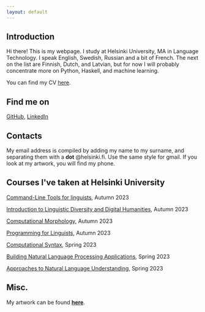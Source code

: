 ```yaml
---
layout: default
---
```


## Introduction

Hi there! This is my webpage. I study at Helsinki University, MA in Language Technology. I speak English, Swedish, Russian and a bit of French. The next on the list are Finnish, Dutch, and Latvian, but for now I will probably concentrate more on Python, Haskell, and machine learning.

You can find my CV [here](assets/documents/Nikolay_Vorontsov____CV.pdf).

## Find me on

[GitHub](https://github.com/nicksnlp), [LinkedIn](https://www.linkedin.com/in/nikolay-vorontsov/)

## Contacts

My email address is compiled by adding my name to my surname, and separating them with a **dot** @helsinki.fi. Use the same style for gmail. If you look at my artwork, you will find my phone.

## Courses I've taken at Helsinki University

[Command-Line Tools for linguists](https://studies.helsinki.fi/courses/course-implementation/hy-opt-cur-2324-261401a1-c550-4436-91b9-7edf4a1a3b57/KIK-LG221), Autumn 2023

[Introduction to Linguistic Diversity and Digital Humanities](https://studies.helsinki.fi/courses/course-implementation/hy-opt-cur-2324-9df97501-21e6-4b8d-9de4-e91303f2ff71/LDA-301), Autumn 2023

[Computational Morphology](https://studies.helsinki.fi/courses/course-implementation/hy-opt-cur-2324-a2cfd8ac-27c2-412a-97f4-79a8ec1586eb/LDA-T302), Autumn 2023

[Programming for Linguists](https://studies.helsinki.fi/courses/course-implementation/hy-opt-cur-2324-2b1a1c0f-9701-4397-9e19-ab80b0c87af4/KIK-LG208), Autumn 2023

[Computational Syntax](https://studies.helsinki.fi/courses/course-implementation/hy-opt-cur-2324-4b7c0cef-1d93-4d71-9c89-24f5edb64430/LDA-T303), Spring 2023

[Building Natural Language Processing Applications](https://studies.helsinki.fi/courses/course-implementation/hy-opt-cur-2324-ffa303d9-0028-42e4-9f84-90799fec03a9/LDA-T316), Spring 2023

[Approaches to Natural Language Understanding](https://studies.helsinki.fi/courses/course-implementation/hy-opt-cur-2324-12ceef6e-ec52-4d28-a267-06c9f2149328/LDA-T313), Spring 2023

<!--
## Projects

[_cmdline-course_](https://github.com/nicksnlp/cmdline-course) on GitHub.  
Various tests and tries in text processing, straight into command line, no extra knowledge is needed.
-->
## Misc.

My artwork can be found [**here**](https://nikolayvorontsov.wordpress.com/). 
